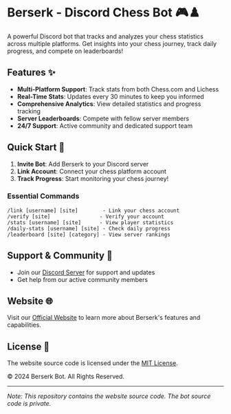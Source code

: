 # Berserk - Discord Chess Bot 🎮♟️

A powerful Discord bot that tracks and analyzes your chess statistics across multiple platforms. Get insights into your chess journey, track daily progress, and compete on leaderboards!

## Features ✨

- **Multi-Platform Support**: Track stats from both Chess.com and Lichess
- **Real-Time Stats**: Updates every 30 minutes to keep you informed
- **Comprehensive Analytics**: View detailed statistics and progress tracking
- **Server Leaderboards**: Compete with fellow server members
- **24/7 Support**: Active community and dedicated support team

## Quick Start 🚀

1. **Invite Bot**: Add Berserk to your Discord server
2. **Link Account**: Connect your chess platform account
3. **Track Progress**: Start monitoring your chess journey!

### Essential Commands

```
/link [username] [site]        - Link your chess account
/verify [site]                - Verify your account
/stats [username] [site]      - View player statistics
/daily-stats [username] [site] - Check daily progress
/leaderboard [site] [category] - View server rankings
```

## Support & Community 🤝

- Join our [Discord Server](https://discord.gg/cgtUBgEGfT) for support and updates
- Get help from our active community members

## Website 🌐

Visit our [Official Website](https://tactrics64.github.io/berserk/) to learn more about Berserk's features and capabilities.

## License 📝

The website source code is licensed under the [MIT License](LICENSE).

© 2024 Berserk Bot. All Rights Reserved.

---
*Note: This repository contains the website source code. The bot source code is private.*